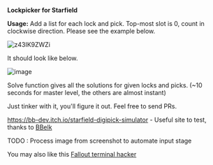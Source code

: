 **Lockpicker for Starfield**

**Usage:**
Add a list for each lock and pick. Top-most slot is 0, count in clockwise direction. Please see the example below.

![z43IK9ZWZi](https://github.com/mkaynarca/starfieldLockpicker/assets/83733847/7c7543c7-0991-41dc-9080-013958de34a6)

It should look like below.

![image](https://github.com/mkaynarca/starfieldLockpicker/assets/83733847/cd553e9a-e9a3-49ff-8225-6e7e0ad47c04)

Solve function gives all the solutions for given locks and picks. (~10 seconds for master level, the others are almost instant)

Just tinker with it, you'll figure it out. Feel free to send PRs.

https://bb-dev.itch.io/starfield-digipick-simulator - Useful site to test, thanks to [BBelk](https://github.com/BBelk)

TODO : Process image from screenshot to automate input stage

You may also like this [Fallout terminal hacker](https://github.com/mkaynarca/fallout_puzzle_solver)
